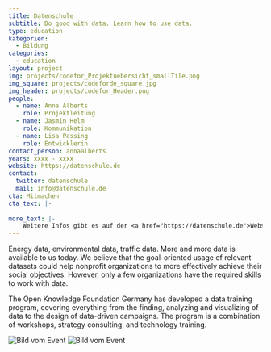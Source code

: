 ```yaml
---
title: Datenschule
subtitle: Do good with data. Learn how to use data.
type: education
kategorien:
  - Bildung
categories:
  - education
layout: project
img: projects/codefor_Projektuebersicht_smallTile.png
img_square: projects/codeforde_square.jpg
img_header: projects/codefor_Header.png
people:
  - name: Anna Alberts
    role: Projektleitung
  - name: Jasmin Helm
    role: Kommunikation
  - name: Lisa Passing
    role: Entwicklerin
contact_person: annaalberts
years: xxxx - xxxx
website: https://datenschule.de
contact:
  twitter: datenschule
  mail: info@datenschule.de
cta: Mitmachen
cta_text: |-
   
more_text: |-
    Weitere Infos gibt es auf der <a href="https://datenschule.de">Website</a> der Datenschule.
---
```


Energy data, environmental data, traffic data. More and more data is available to us today. We believe that the goal-oriented usage of relevant datasets could help nonprofit organizations to more effectively achieve their social objectives. However, only a few organizations have the required skills to work with data.

The Open Knowledge Foundation Germany has developed a data training program, covering everything from the finding, analyzing and visualizing of data to the design of data-driven campaigns. The program is a combination of workshops, strategy consulting, and technology training.

![Bild vom Event](/files/projects/datenschule_img_1.jpg)
![Bild vom Event](/files/projects/datenschule_img_2.jpg)
